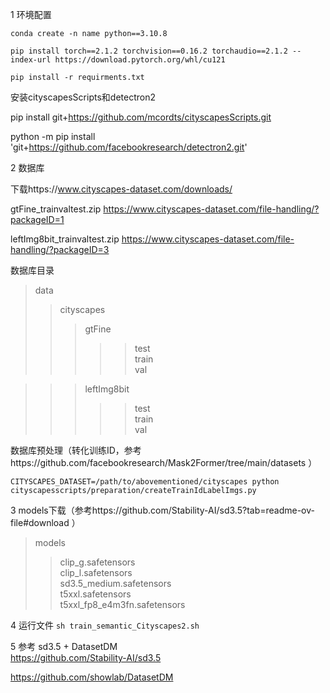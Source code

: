 1 环境配置

```conda create -n name python==3.10.8```

```pip install torch==2.1.2 torchvision==0.16.2 torchaudio==2.1.2 --index-url https://download.pytorch.org/whl/cu121```

```pip install -r requirments.txt```

安装cityscapesScripts和detectron2

pip install git+https://github.com/mcordts/cityscapesScripts.git  

python -m pip install 'git+https://github.com/facebookresearch/detectron2.git'

2 数据库

下载https://www.cityscapes-dataset.com/downloads/

gtFine_trainvaltest.zip  https://www.cityscapes-dataset.com/file-handling/?packageID=1

leftImg8bit_trainvaltest.zip  https://www.cityscapes-dataset.com/file-handling/?packageID=3

数据库目录
> data
>> cityscapes
>>> gtFine
>>>>> test  
>>>>> train  
>>>>> val  

>>> leftImg8bit
>>>>> test  
>>>>> train  
>>>>> val  
 
数据库预处理（转化训练ID，参考https://github.com/facebookresearch/Mask2Former/tree/main/datasets ）

```CITYSCAPES_DATASET=/path/to/abovementioned/cityscapes python cityscapesscripts/preparation/createTrainIdLabelImgs.py```


3 models下载（参考https://github.com/Stability-AI/sd3.5?tab=readme-ov-file#download ）

> models
>> clip_g.safetensors  
>> clip_l.safetensors  
>> sd3.5_medium.safetensors  
>> t5xxl.safetensors  
>> t5xxl_fp8_e4m3fn.safetensors  
 

4 运行文件
```sh train_semantic_Cityscapes2.sh```



5 参考
sd3.5 + DatasetDM  
https://github.com/Stability-AI/sd3.5

https://github.com/showlab/DatasetDM

